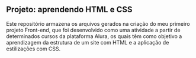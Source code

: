 ## Projeto: aprendendo HTML e CSS

Este repositório armazena os arquivos gerados na criação do meu primeiro projeto Front-end, que foi desenvolvido como uma atividade a partir de determinados cursos da plataforma Alura, os quais têm como objetivo a aprendizagem da estrutura de um site com HTML e a aplicação de estilizações com CSS.